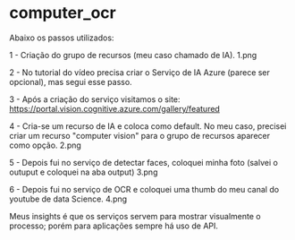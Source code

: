 # computer_ocr

Abaixo os passos utilizados:

1 - Criação do grupo de recursos (meu caso chamado de IA). 1.png

2 - No tutorial do vídeo precisa criar o Serviço de IA Azure (parece ser opcional), mas segui esse passo.

3 - Após a criação do serviço visitamos o site: https://portal.vision.cognitive.azure.com/gallery/featured

4 - Cria-se um recurso de IA e coloca como default. No meu caso, precisei criar um recurso "computer vision" para o grupo de recursos aparecer como opção. 2.png

5 - Depois fui no serviço de detectar faces, coloquei minha foto (salvei o outuput e coloquei na aba output) 3.png

6 - Depois fui no serviço de OCR e coloquei uma thumb do meu canal do youtube de data Science. 4.png

Meus insights é que os serviços servem para mostrar visualmente o processo; porém para aplicações sempre há uso de API.